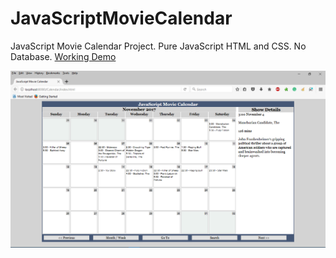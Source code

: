 # JavaScriptMovieCalendar
JavaScript Movie Calendar Project. Pure JavaScript HTML and CSS. No Database. 
[Working Demo](http://www3.telus.net/public/ikegee/calendar)

![alt text](screenshots/screen_1.png "Browser Screenshot")
